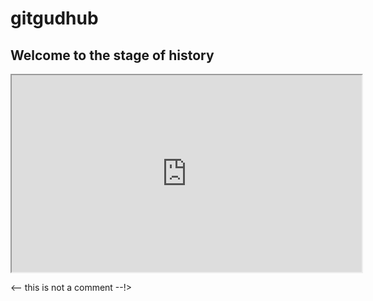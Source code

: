 # gitgudhub

## Welcome to the stage of history

<iframe width="560" height="315" src="https://www.youtube.com/embed/uURB-vo9rZ4?start=60&autoplay=1 frameborder="0" allow="accelerometer; clipboard-write; encrypted-media; gyroscope; picture-in-picture" allowfullscreen></iframe>

<!-- some elements won't work in markdown -->

<-- this is not a comment --!>
<!-- this is a comment, have close a look at the difference between this line and the one above -->

<!-- Gizelle creating a branch and ading this comment -->
